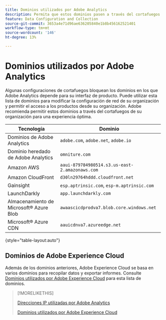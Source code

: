 ```yaml
---
title: Dominios utilizados por Adobe Analytics
description: Permita que estos dominios pasen a través del cortafuegos de su organización para disfrutar de una experiencia óptima con Adobe Analytics.
feature: Data Configuration and Collection
source-git-commit: 3653a4e71d96ae636205840e1b8b456162521401
workflow-type: tm+mt
source-wordcount: '146'
ht-degree: 13%

---
```


# Dominios utilizados por Adobe Analytics

Algunas configuraciones de cortafuegos bloquean los dominios en los que Adobe Analytics depende para su interfaz de producto. Puede utilizar esta lista de dominios para modificar la configuración de red de su organización y permitir el acceso a los productos desde su organización. Adobe recomienda permitir estos dominios a través del cortafuegos de su organización para una experiencia óptima.

| Tecnología | Dominio |
| --- | --- |
| Dominios de Adobe Analytics | `adobe.com`, `adobe.net`, `adobe.io` |
| Dominio heredado de Adobe Analytics | `omniture.com` |
| Amazon AWS | `aaui-879784980514.s3.us-east-2.amazonaws.com` |
| Amazon CloudFront | `d30ln29764hddd.cloudfront.net` |
| Gainsight | `esp.aptrinsic.com`, `esp-m.aptrinsic.com` |
| LaunchDarkly | `app.launchdarkly.com` |
| Almacenamiento de Microsoft® Azure Blob | `awaascicdprodva7.blob.core.windows.net` |
| Microsoft® Azure CDN | `aauicdnva7.azureedge.net` |

{style="table-layout:auto"}

## Dominios de Adobe Experience Cloud

Además de los dominios anteriores, Adobe Experience Cloud se basa en varios dominios para recopilar datos y exportar informes. Consulte [Dominios utilizados por Adobe Experience Cloud](https://experienceleague.adobe.com/en/docs/core-services/interface/data-collection/domains) para esta lista de dominios.

>[!MORELIKETHIS]
>
>[Direcciones IP utilizadas por Adobe Analytics](ip-addresses.md)
>
>[Dominios utilizados por Adobe Experience Cloud](https://experienceleague.adobe.com/en/docs/core-services/interface/data-collection/domains)

